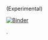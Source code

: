 (Experimental)

[![Binder](https://mybinder.org/badge.svg)](https://mybinder.org/v2/gh/astrofrog/pywwt-web-example/master?filepath=example.ipynb)

.
